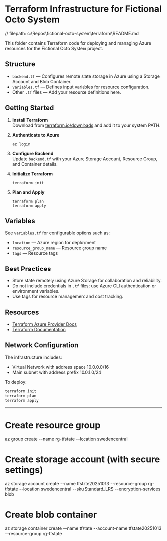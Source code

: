 # Terraform Infrastructure for Fictional Octo System
// filepath: c:\Repos\fictional-octo-system\terraform\README.md

This folder contains Terraform code for deploying and managing Azure resources for the Fictional Octo System project.

## Structure

- `backend.tf` — Configures remote state storage in Azure using a Storage Account and Blob Container.
- `variables.tf` — Defines input variables for resource configuration.
- Other `.tf` files — Add your resource definitions here.

## Getting Started

1. **Install Terraform**  
   Download from [terraform.io/downloads](https://www.terraform.io/downloads.html) and add it to your system PATH.

2. **Authenticate to Azure**  
   ```
   az login
   ```

3. **Configure Backend**  
   Update `backend.tf` with your Azure Storage Account, Resource Group, and Container details.

4. **Initialize Terraform**  
   ```
   terraform init
   ```

5. **Plan and Apply**  
   ```
   terraform plan
   terraform apply
   ```

## Variables

See `variables.tf` for configurable options such as:
- `location` — Azure region for deployment
- `resource_group_name` — Resource group name
- `tags` — Resource tags

## Best Practices

- Store state remotely using Azure Storage for collaboration and reliability.
- Do not include credentials in `.tf` files; use Azure CLI authentication or environment variables.
- Use tags for resource management and cost tracking.

## Resources

- [Terraform Azure Provider Docs](https://registry.terraform.io/providers/hashicorp/azurerm/latest/docs)
- [Terraform Documentation](https://www.terraform.io/docs)

## Network Configuration

The infrastructure includes:
- Virtual Network with address space 10.0.0.0/16
- Main subnet with address prefix 10.0.1.0/24

To deploy:
```bash
terraform init
terraform plan
terraform apply
```

---

# Create resource group
az group create --name rg-tfstate --location swedencentral

# Create storage account (with secure settings)
az storage account create --name tfstate20251013 --resource-group rg-tfstate --location swedencentral --sku Standard_LRS --encryption-services blob

# Create blob container

az storage container create --name tfstate --account-name tfstate20251013 --resource-group rg-tfstate